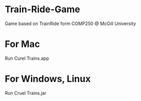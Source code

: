 # Train-Ride-Game
Game based on TrainRide form COMP250 @ McGill University

# For Mac
Run Curel Trains.app

# For Windows, Linux
Run Cruel Trains.jar
